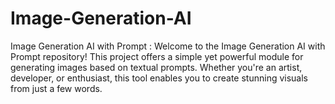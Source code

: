 # Image-Generation-AI
Image Generation AI with Prompt :   Welcome to the Image Generation AI with Prompt repository! This project offers a simple yet powerful module for generating images based on textual prompts. Whether you're an artist, developer, or enthusiast, this tool enables you to create stunning visuals from just a few words.
